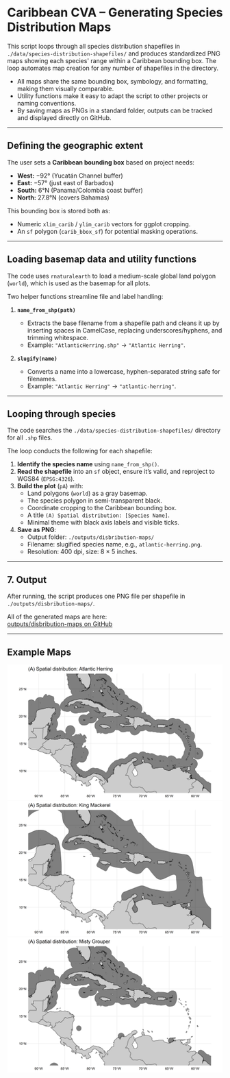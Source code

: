 # Caribbean CVA – Generating Species Distribution Maps

This script loops through all species distribution shapefiles in `./data/species-distribution-shapefiles/` and produces standardized PNG maps showing each species' range within a Caribbean bounding box. The loop automates map creation for any number of shapefiles in the directory.

- All maps share the same bounding box, symbology, and formatting, making them visually comparable.
- Utility functions make it easy to adapt the script to other projects or naming conventions.
- By saving maps as PNGs in a standard folder, outputs can be tracked and displayed directly on GitHub.

---

## Defining the geographic extent

The user sets a **Caribbean bounding box** based on project needs:

- **West:** −92° (Yucatán Channel buffer)  
- **East:** −57° (just east of Barbados)  
- **South:** 6°N (Panama/Colombia coast buffer)  
- **North:** 27.8°N (covers Bahamas)

This bounding box is stored both as:

- Numeric `xlim_carib` / `ylim_carib` vectors for ggplot cropping.
- An `sf` polygon (`carib_bbox_sf`) for potential masking operations.

---

## Loading basemap data and utility functions

The code uses `rnaturalearth` to load a medium-scale global land polygon (`world`), which is used as the basemap for all plots.

Two helper functions streamline file and label handling:

1. **`name_from_shp(path)`**  
   - Extracts the base filename from a shapefile path and cleans it up by inserting spaces in CamelCase, replacing underscores/hyphens, and trimming whitespace.  
   - Example: `"AtlanticHerring.shp"` → `"Atlantic Herring"`.

2. **`slugify(name)`**  
   - Converts a name into a lowercase, hyphen-separated string safe for filenames.  
   - Example: `"Atlantic Herring"` → `"atlantic-herring"`.

---

## Looping through species

The code searches the `./data/species-distribution-shapefiles/` directory for all `.shp` files.  

The loop conducts the following for each shapefile:

1. **Identify the species name** using `name_from_shp()`.
2. **Read the shapefile** into an `sf` object, ensure it’s valid, and reproject to WGS84 (`EPSG:4326`).
3. **Build the plot** (`pA`) with:
   - Land polygons (`world`) as a gray basemap.
   - The species polygon in semi-transparent black.
   - Coordinate cropping to the Caribbean bounding box.
   - A title `(A) Spatial distribution: [Species Name]`.
   - Minimal theme with black axis labels and visible ticks.
4. **Save as PNG**:
   - Output folder: `./outputs/disbribution-maps/`
   - Filename: slugified species name, e.g., `atlantic-herring.png`.
   - Resolution: 400 dpi, size: 8 × 5 inches.

---

## 7. Output

After running, the script produces one PNG file per shapefile in `./outputs/disbribution-maps/`.

All of the generated maps are here:  
[outputs/disbribution-maps on GitHub](https:/)

--- 
## Example Maps
![Atlantic Herring](https://github.com/holden-harris/Caribbean-CVA/blob/main/outputs/disbribution-maps/atlantic-herring.png?raw=true)
![King Mackerel](https://github.com/holden-harris/Caribbean-CVA/blob/main/outputs/disbribution-maps/king-mackerel.png)
![Misty Grouper](https://github.com/holden-harris/Caribbean-CVA/blob/main/outputs/disbribution-maps/misty-grouper.png)


